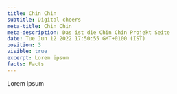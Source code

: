 ```yaml
---
title: Chin Chin
subtitle: Digital cheers
meta-title: Chin Chin
meta-description: Das ist die Chin Chin Projekt Seite
date: Tue Jun 12 2022 17:50:55 GMT+0100 (IST)
position: 3
visible: true
excerpt: Lorem ipsum
facts: Facts
---
```


Lorem ipsum
